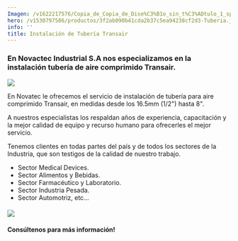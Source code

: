 ```yaml
---
Imagen: /v1622217576/Copia_de_Copia_de_Dise%C3%B1o_sin_t%C3%ADtulo_1_spgto4.png
hero: /v1530797586/productos/3f2ab090b41cda2b37c5ea94238cf2d3-Tuberia.jpg
info: ''
title: Instalación de Tubería Transair
---
```



### En Novactec Industrial S.A nos especializamos en la instalación tubería de aire comprimido Transair.

![](https://res.cloudinary.com/novatec/v1644594590/Transair-400x400_s1atlg.png)

En Novatec le ofrecemos el servicio de instalación de tubería para aire comprimido Transair, en medidas desde los 16.5mm (1/2") hasta 8".

A nuestros especialistas los respaldan años de experiencia, capacitación y la mejor calidad de equipo y recurso humano para ofrecerles el mejor servicio.

Tenemos clientes en todas partes del país y de todos los sectores de la Industria, que son testigos de la calidad de nuestro trabajo.

* Sector Medical Devices.
* Sector Alimentos y Bebidas.
* Sector Farmacéutico y Laboratorio.
* Sector Industria Pesada.
* Sector Automotriz, etc...

#### 

![](https://res.cloudinary.com/novatec/v1644594605/WhatsApp_Image_2022-02-08_at_10.04.58_AM_hww57l.jpg)

#### **Consúltenos para más información!**
